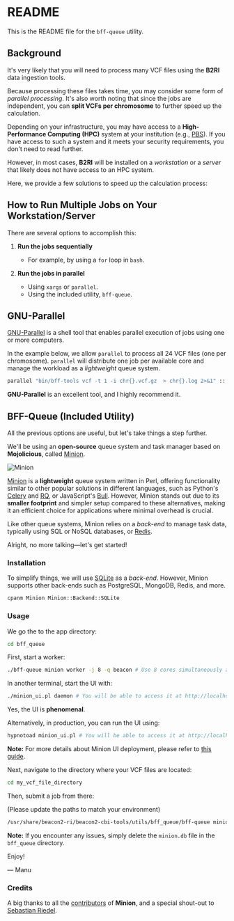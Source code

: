 # README

This is the README file for the `bff-queue` utility.

## Background 

It's very likely that you will need to process many VCF files using the **B2RI** data ingestion tools.

Because processing these files takes time, you may consider some form of _parallel processing_. It's also worth noting that since the jobs are independent, you can **split VCFs per chromosome** to further speed up the calculation.

Depending on your infrastructure, you may have access to a **High-Performance Computing (HPC)** system at your institution (e.g., [PBS](https://en.wikipedia.org/wiki/Portable_Batch_System)). If you have access to such a system and it meets your security requirements, you don't need to read further.

However, in most cases, **B2RI** will be installed on a _workstation_ or a _server_ that likely does not have access to an HPC system.

Here, we provide a few solutions to speed up the calculation process:

## How to Run Multiple Jobs on Your Workstation/Server

There are several options to accomplish this:

1. **Run the jobs sequentially**
 
    - For example, by using a `for` loop in `bash`. 

2. **Run the jobs in parallel**

    - Using `xargs` or `parallel`.
    - Using the included utility, `bff-queue`.

## GNU-Parallel

[GNU-Parallel](https://www.gnu.org/software/parallel) is a shell tool that enables parallel execution of jobs using one or more computers. 

In the example below, we allow `parallel` to process all 24 VCF files (one per chromosome). `parallel` will distribute one job per available core and manage the workload as a _lightweight_ queue system.

```bash
parallel "bin/bff-tools vcf -t 1 -i chr{}.vcf.gz  > chr{}.log 2>&1" ::: {1..22} X Y
```

**GNU-Parallel** is an excellent tool, and I highly recommend it.

## BFF-Queue (Included Utility)

All the previous options are useful, but let's take things a step further.

We'll be using an **open-source** queue system and task manager based on **Mojolicious**, called [Minion](https://metacpan.org/dist/Minion).

![Minion](https://raw.githubusercontent.com/mojolicious/minion/main/examples/admin.png)

[Minion](https://metacpan.org/dist/Minion) is a **lightweight** queue system written in Perl, offering functionality similar to other popular solutions in different languages, such as Python's [Celery](https://docs.celeryproject.org/en/stable/getting-started/introduction.html) and [RQ](https://python-rq.org/docs/monitoring), or JavaScript's [Bull](https://optimalbits.github.io/bull). However, Minion stands out due to its **smaller footprint** and simpler setup compared to these alternatives, making it an efficient choice for applications where minimal overhead is crucial.

Like other queue systems, Minion relies on a _back-end_ to manage task data, typically using SQL or NoSQL databases, or [Redis](https://redis.io).

Alright, no more talking—let's get started!

### Installation

To simplify things, we will use [SQLite](https://www.sqlite.org/index.html) as a _back-end_. However, Minion supports other back-ends such as PostgreSQL, MongoDB, Redis, and more.

```bash
cpanm Minion Minion::Backend::SQLite
```

### Usage

We go the to the app directory:

```bash
cd bff_queue
```

First, start a worker:

```bash
./bff-queue minion worker -j 8 -q beacon # Use 8 cores simultaneously and queue <beacon>
```

In another terminal, start the UI with:

```bash
./minion_ui.pl daemon # You will be able to access it at http://localhost:3000
```

Yes, the UI is **phenomenal**.

Alternatively, in production, you can run the UI using:

```bash
hypnotoad minion_ui.pl # You will be able to access it at http://localhost:8080
```

**Note:** For more details about Minion UI deployment, please refer to [this guide](https://docs.mojolicious.org/Mojolicious/Guides/Cookbook#DEPLOYMENT).

Next, navigate to the directory where your VCF files are located:

```bash
cd my_vcf_file_directory
```

Then, submit a job from there:

(Please update the paths to match your environment)

```bash
/usr/share/beacon2-ri/beacon2-cbi-tools/utils/bff_queue/bff-queue minion job -q beacon -e beacon_task -a '["cd /home/mrueda/beacon ; /usr/share/beacon2-ri/beacon2-cbi-tools/bin/bff-tools vcf -i test_1000G.vcf.gz -p param.yaml -t 1 > beacon.log 2>&1"]'
```

**Note:** If you encounter any issues, simply delete the `minion.db` file in the `bff_queue` directory.

Enjoy!

— Manu

### Credits

A big thanks to all the [contributors](https://github.com/mojolicious/minion) of **Minion**, and a special shout-out to [Sebastian Riedel](https://github.com/kraih).
